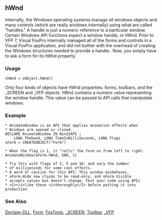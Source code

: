 ## hWnd

Internally, the Windows operating systems manage all windows objects and many controls (which are really windows internally)  using what are called "handles." A handle is just a numeric reference to a particular window. Certain Windows API functions expect a window handle, or hWnd. Prior to VFP 7, Visual FoxPro internally managed all of the forms and controls in a Visual FoxPro application, and did not bother with the overhead of creating the Windows structures needed to provide a handle.. Now, you simply have to ask a form for its hWnd property.

### Usage

```foxpro
nhWnd = oObject.hWnd()
```

Only four kinds of objects have hWnd properties: forms, toolbars, and the _SCREEN and _VFP objects. hWnd contains a numeric value representing the window handle. This value can be passed to API calls that manipulate windows. 

### Example

```foxpro
* AnimateWindow is an API that applies animation effects when
* Windows are opened or closed.
DECLARE AnimateWindow IN Win32API ;
    LONG Thehwnd, LONG TimeInMilliSeconds, LONG Flags
oForm = CREATEOBJECT("Form")

* When the flag is 1, it "rolls" the form on from left to right.
AnimateWindow(oForm.hWnd, 500, 1)

* Try this with flags of 2, 5 and 16; and vary the number
* of milliseconds for some cool effects.
* A word of caution for this API: This window misbehaves.
* oForm.Hide now claims to be read-only, and oForm.Visible
* accepts values but doesn't change. Test your code using APIs
* <I></i>like these <i>thoroughly</I> before putting it into production.
```
### See Also

[Declare-DLL](s4g281.md), [Form](s4g598.md), [FoxTools](s4g450.md), [_SCREEN](s4g418.md), [Toolbar](s4g535.md), [_VFP](s4g683.md)